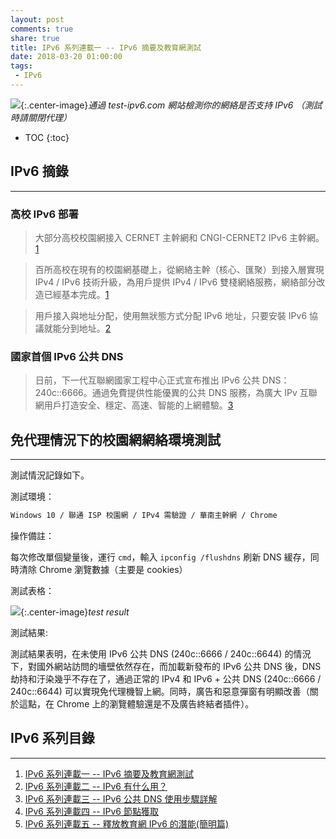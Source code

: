 ```yaml
---
layout: post
comments: true
share: true
title: IPv6 系列連載一 -- IPv6 摘要及教育網測試
date: 2018-03-20 01:00:00
tags: 
 - IPv6
---
```


![](https://ws2.sinaimg.cn/large/78905b2cgy1fpn3md8uo1j211a0h540g.jpg){:.center-image}*通過 test-ipv6.com 網站檢測你的網絡是否支持 IPv6 （測試時請關閉代理）*

* TOC
{:toc}

## IPv6 摘錄

---

### 高校 IPv6 部署

> 大部分高校校園網接入 CERNET 主幹網和 CNGI-CERNET2 IPv6 主幹網。[1]

> 百所高校在現有的校園網基礎上，從網絡主幹（核心、匯聚）到接入層實現 IPv4 / IPv6 技術升級，為用戶提供 IPv4 / IPv6 雙棧網絡服務，網絡部分改造已經基本完成。[1]

> 用戶接入與地址分配，使用無狀態方式分配 IPv6 地址，只要安裝 IPv6 協議就能分到地址。[2]

### 國家首個 IPv6 公共 DNS

> 日前，下一代互聯網國家工程中心正式宣布推出 IPv6 公共 DNS：240c::6666。通過免費提供性能優異的公共 DNS 服務，為廣大 IPv 互聯網用戶打造安全、穩定、高速、智能的上網體驗。[3]

## 免代理情況下的校園網網絡環境測試

---

測試情況記錄如下。

測試環境：

```bash
Windows 10 / 聯通 ISP 校園網 / IPv4 需驗證 / 華南主幹網 / Chrome
```

操作備註：

每次修改單個變量後，運行 `cmd`，輸入 `ipconfig /flushdns` 刷新 DNS 緩存，同時清除 Chrome 瀏覽數據（主要是 cookies）

測試表格：

![](https://ws2.sinaimg.cn/large/78905b2cgy1fpn3khc3chj20mx0i6q40.jpg){:.center-image}*test result*

測試結果: 

測試結果表明，在未使用 IPv6 公共 DNS (240c::6666 / 240c::6644) 的情況下，對國外網站訪問的墻壁依然存在，而加載新發布的 IPv6 公共 DNS 後，DNS 劫持和汙染幾乎不存在了，通過正常的 IPv4 和 IPv6 + 公共 DNS (240c::6666 / 240c::6644) 可以實現免代理機智上網。同時，廣告和惡意彈窗有明顯改善（關於這點，在 Chrome 上的瀏覽體驗還是不及廣告終結者插件）。

## IPv6 系列目錄

---

1. [IPv6 系列連載一 -- IPv6 摘要及教育網測試](http://test007.gq/IPV6-test)
2. [IPv6 系列連載二 -- IPv6 有什么用？](http://test007.gq/IPV6-edu)
3. [IPv6 系列連載三 -- IPv6 公共 DNS 使用步驟詳解](http://test007.gq/IPV6-cmd)
4. [IPv6 系列連載四 -- IPv6 節點獲取](http://test007.gq/IPV6-node)
5. [IPv6 系列連載五 -- 釋放教育網 IPv6 的潛能(簡明篇)](http://test007.gq/IPV6-brief)

[1]:http://www.edu.cn/IPv6_xyw_7949/20100810/t20100810_506444.shtml

[2]:http://www.edu.cn/IPv6_xyw_7949/20100810/t20100810_506518.shtml

[3]:http://www.cfiec.net/news/s/?973.html

[4]:http://www.138vps.com/jc/1355.html